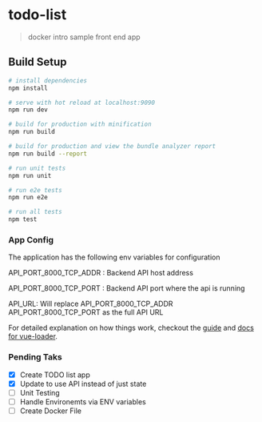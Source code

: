 # todo-list

> docker intro sample front end app

## Build Setup

``` bash
# install dependencies
npm install

# serve with hot reload at localhost:9090
npm run dev

# build for production with minification
npm run build

# build for production and view the bundle analyzer report
npm run build --report

# run unit tests
npm run unit

# run e2e tests
npm run e2e

# run all tests
npm test
```

### App Config

The application has the following env variables for configuration

API_PORT_8000_TCP_ADDR : Backend API host address 

API_PORT_8000_TCP_PORT : Backend API port where the api is running

API_URL: Will replace API_PORT_8000_TCP_ADDR API_PORT_8000_TCP_PORT as the full API URL

For detailed explanation on how things work, checkout the [guide](http://vuejs-templates.github.io/webpack/) and [docs for vue-loader](http://vuejs.github.io/vue-loader).

### Pending Taks

- [x] Create TODO list app
- [x] Update to use API instead of just state
- [ ] Unit Testing
- [ ] Handle Environemts via ENV variables
- [ ] Create Docker File